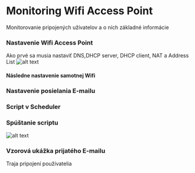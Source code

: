 #  Monitoring Wifi Access Point
Monitorovanie pripojených užívatelov a o ních základné informácie

### Nastavenie Wifi Access Point
Ako prvé sa  musia nastaviť DNS,DHCP server, DHCP client, NAT a Address List
![alt text](email2.png"wifi")

#### Následne nastavenie samotnej Wifi

### Nastavenie posielania E-mailu

### Script v Scheduler

### Spúštanie scriptu
![alt text](scrypt.png "spuštanie")

### Vzorová ukážka prijatého E-mailu
Traja pripojení používatelia

